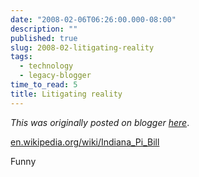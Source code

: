```yaml
---
date: "2008-02-06T06:26:00.000-08:00"
description: ""
published: true
slug: 2008-02-litigating-reality
tags:
  - technology
  - legacy-blogger
time_to_read: 5
title: Litigating reality
---
```


_This was originally posted on blogger [here](https://pydanny.blogspot.com/2008/02/litigating-reality.html)_.

[en.wikipedia.org/wiki/Indiana_Pi_Bill](https://en.wikipedia.org/wiki/Indiana_Pi_Bill)

Funny
